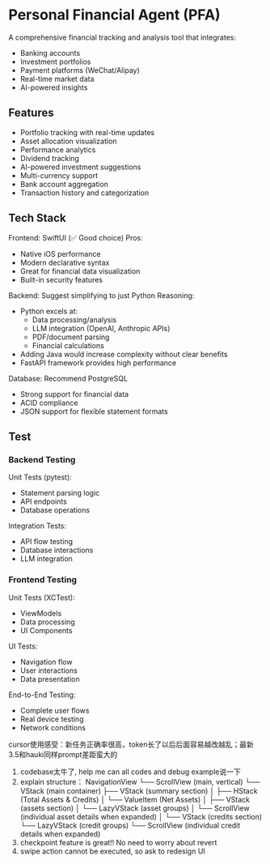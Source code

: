 # Personal Financial Agent (PFA)

A comprehensive financial tracking and analysis tool that integrates:
- Banking accounts
- Investment portfolios
- Payment platforms (WeChat/Alipay)
- Real-time market data
- AI-powered insights

## Features

- Portfolio tracking with real-time updates
- Asset allocation visualization
- Performance analytics
- Dividend tracking
- AI-powered investment suggestions
- Multi-currency support
- Bank account aggregation
- Transaction history and categorization

## Tech Stack

Frontend: SwiftUI (✅ Good choice)
Pros:
- Native iOS performance
- Modern declarative syntax
- Great for financial data visualization
- Built-in security features

Backend: Suggest simplifying to just Python
Reasoning:
- Python excels at:
  - Data processing/analysis
  - LLM integration (OpenAI, Anthropic APIs)
  - PDF/document parsing
  - Financial calculations
- Adding Java would increase complexity without clear benefits
- FastAPI framework provides high performance

Database: Recommend PostgreSQL
- Strong support for financial data
- ACID compliance
- JSON support for flexible statement formats

## Test

### Backend Testing

Unit Tests (pytest):
   - Statement parsing logic
   - API endpoints
   - Database operations

Integration Tests:
   - API flow testing
   - Database interactions
   - LLM integration

### Frontend Testing

Unit Tests (XCTest):
   - ViewModels
   - Data processing
   - UI Components

UI Tests:
   - Navigation flow
   - User interactions
   - Data presentation

End-to-End Testing:
   - Complete user flows
   - Real device testing
   - Network conditions



cursor使用感受：新任务正确率很高，token长了以后后面容易越改越乱；最新3.5和hauki同样prompt差距蛮大的

1. codebase太牛了, help me can all codes and debug example说一下
2. explain structure：
NavigationView
└── ScrollView (main, vertical)
    └── VStack (main container)
        ├── VStack (summary section)
        │   ├── HStack (Total Assets & Credits)
        │   └── ValueItem (Net Assets)
        │
        ├── VStack (assets section)
        │   └── LazyVStack (asset groups)
        │       └── ScrollView (individual asset details when expanded)
        │
        └── VStack (credits section)
            └── LazyVStack (credit groups)
                └── ScrollView (individual credit details when expanded)
3. checkpoint feature is great!! No need to worry about revert
4. swipe action cannot be executed, so ask to redesign UI